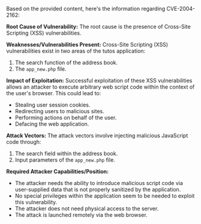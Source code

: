 Based on the provided content, here's the information regarding CVE-2004-2162:

**Root Cause of Vulnerability:**
The root cause is the presence of Cross-Site Scripting (XSS) vulnerabilities.

**Weaknesses/Vulnerabilities Present:**
Cross-Site Scripting (XSS) vulnerabilities exist in two areas of the tutos application:
  1. The search function of the address book.
  2. The `app_new.php` file.

**Impact of Exploitation:**
Successful exploitation of these XSS vulnerabilities allows an attacker to execute arbitrary web script code within the context of the user's browser. This could lead to:
  * Stealing user session cookies.
  * Redirecting users to malicious sites.
  * Performing actions on behalf of the user.
  * Defacing the web application.

**Attack Vectors:**
The attack vectors involve injecting malicious JavaScript code through:
  1. The search field within the address book.
  2. Input parameters of the `app_new.php` file.

**Required Attacker Capabilities/Position:**
  * The attacker needs the ability to introduce malicious script code via user-supplied data that is not properly sanitized by the application.
  * No special privileges within the application seem to be needed to exploit this vulnerability.
  * The attacker does not need physical access to the server.
  * The attack is launched remotely via the web browser.